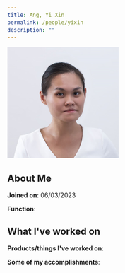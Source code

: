 ```yaml
---
title: Ang, Yi Xin
permalink: /people/yixin
description: ""
---
```


<img src="/images/headshots/yixin.jpg" title="Ang, Yi Xin" alt="Ang, Yi Xin" style="width:50%;margin-left:0">

## About Me

**Joined on**: 06/03/2023

**Function**: 

## What I've worked on

**Products/things I've worked on**:


**Some of my accomplishments**:

